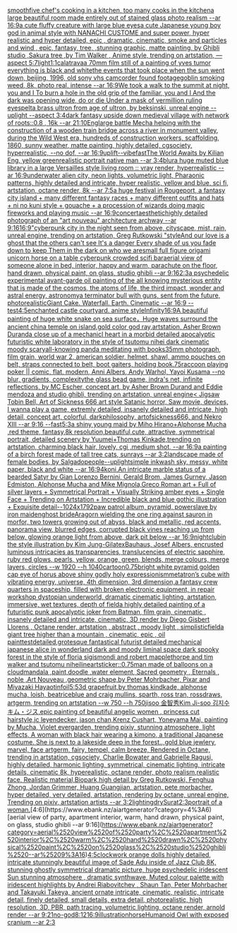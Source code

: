[smooth](https://www.ebank.nz/aiartgenerator?category=smooth)[five chef's cooking in a kitchen, too many cooks in the kitchen](https://www.ebank.nz/aiartgenerator?category=five%2520chef%27s%2520cooking%2520in%2520a%2520kitchen%2C%2520too%2520many%2520cooks%2520in%2520the%2520kitchen)[a large beautiful room made entirely out of stained glass photo realism --ar 16:9](https://www.ebank.nz/aiartgenerator?category=a%2520large%2520beautiful%2520room%2520made%2520entirely%2520out%2520of%2520stained%2520glass%2520photo%2520realism%2520--ar%252016%3A9)[a cute fluffy creature with large blue eyes](https://www.ebank.nz/aiartgenerator?category=a%2520cute%2520fluffy%2520creature%2520with%2520large%2520blue%2520eyes)[a cute Japanese young boy god in animal style with NANACHI CUSTOME and super power, hyper realistic and hyper detailed, epic , dramatic, cinematic, smoke and particles and wind , epic, fantasy, tree, ,stunning graphic, matte painting, by Ghibli studio ,Sakura tree ,by Tim Walker , Anime style, trending on artstation, —aspect 5:7](https://www.ebank.nz/aiartgenerator?category=a%2520cute%2520Japanese%2520young%2520boy%2520god%2520in%2520animal%2520style%2520with%2520NANACHI%2520CUSTOME%2520and%2520super%2520power%2C%2520hyper%2520realistic%2520and%2520hyper%2520detailed%2C%2520epic%2520%2C%2520dramatic%2C%2520cinematic%2C%2520smoke%2520and%2520particles%2520and%2520wind%2520%2C%2520epic%2C%2520fantasy%2C%2520tree%2C%2520%2Cstunning%2520graphic%2C%2520matte%2520painting%2C%2520by%2520Ghibli%2520studio%2520%2CSakura%2520tree%2520%2Cby%2520Tim%2520Walker%2520%2C%2520Anime%2520style%2C%2520trending%2520on%2520artstation%2C%2520%E2%80%94aspect%25205%3A7)[light](https://www.ebank.nz/aiartgenerator?category=light)[1:1](https://www.ebank.nz/aiartgenerator?category=1%3A1)[calatrava](https://www.ebank.nz/aiartgenerator?category=calatrava)[a 70mm film still of a painting of yves tumor everything is black and white](https://www.ebank.nz/aiartgenerator?category=a%252070mm%2520film%2520still%2520of%2520a%2520painting%2520of%2520yves%2520tumor%2520everything%2520is%2520black%2520and%2520white)[the events that took place when the sun went down, beijing, 1996, old sony vhs camcorder found footage](https://www.ebank.nz/aiartgenerator?category=the%2520events%2520that%2520took%2520place%2520when%2520the%2520sun%2520went%2520down%2C%2520beijing%2C%25201996%2C%2520old%2520sony%2520vhs%2520camcorder%2520found%2520footage)[goblin smoking weed, 8k, photo real, intense --ar 16:9](https://www.ebank.nz/aiartgenerator?category=goblin%2520smoking%2520weed%2C%25208k%2C%2520photo%2520real%2C%2520intense%2520--ar%252016%3A9)[We took a walk to the summit at night, you and I To burn a hole in the old grip of the familiar, you and I And the dark was opening wide, do or die Under a mask of vermillion ruling eyes](https://www.ebank.nz/aiartgenerator?category=We%2520took%2520a%2520walk%2520to%2520the%2520summit%2520at%2520night%2C%2520you%2520and%2520I%2520To%2520burn%2520a%2520hole%2520in%2520the%2520old%2520grip%2520of%2520the%2520familiar%2C%2520you%2520and%2520I%2520And%2520the%2520dark%2520was%2520opening%2520wide%2C%2520do%2520or%2520die%2520Under%2520a%2520mask%2520of%2520vermillion%2520ruling%2520eyes)[pelt](https://www.ebank.nz/aiartgenerator?category=pelt)[a brass ultron from age of ultron, by beksinski, unreal engine --uplight --aspect 3:4](https://www.ebank.nz/aiartgenerator?category=a%2520brass%2520ultron%2520from%2520age%2520of%2520ultron%2C%2520by%2520beksinski%2C%2520unreal%2520engine%2520--uplight%2520--aspect%25203%3A4)[dark fantasy upside down medieval village with network of roots::0.8 , 16k --ar 21:10](https://www.ebank.nz/aiartgenerator?category=dark%2520fantasy%2520upside%2520down%2520medieval%2520village%2520with%2520network%2520of%2520roots%3A%3A0.8%2520%2C%252016k%2520--ar%252021%3A10)[Eng](https://www.ebank.nz/aiartgenerator?category=Eng)[large battle Mecha helping with the construction of a wooden train bridge across a river in monument valley, during the Wild West era, hundreds of construction workers, scaffolding, 1860, sunny weather, matte painting, highly detailed, cgsociety, hyperrealistic, --no dof, --ar 16:9](https://www.ebank.nz/aiartgenerator?category=large%2520battle%2520Mecha%2520helping%2520with%2520the%2520construction%2520of%2520a%2520wooden%2520train%2520bridge%2520across%2520a%2520river%2520in%2520monument%2520valley%2C%2520during%2520the%2520Wild%2520West%2520era%2C%2520hundreds%2520of%2520construction%2520workers%2C%2520scaffolding%2C%25201860%2C%2520sunny%2520weather%2C%2520matte%2520painting%2C%2520highly%2520detailed%2C%2520cgsociety%2C%2520hyperrealistic%2C%2520--no%2520dof%2C%2520--ar%252016%3A9)[uplift](https://www.ebank.nz/aiartgenerator?category=uplift)[--vibefast](https://www.ebank.nz/aiartgenerator?category=--vibefast)[The World Awaits by Kilian Eng, yellow green](https://www.ebank.nz/aiartgenerator?category=The%2520World%2520Awaits%2520by%2520Kilian%2520Eng%2C%2520yellow%2520green)[realistic portrait native man --ar 3:4](https://www.ebank.nz/aiartgenerator?category=realistic%2520portrait%2520native%2520man%2520--ar%25203%3A4)[blur](https://www.ebank.nz/aiartgenerator?category=blur)[a huge muted blue library in a large Versailles style living room :: vray render, hyperrealistic --ar 16:9](https://www.ebank.nz/aiartgenerator?category=a%2520huge%2520muted%2520blue%2520library%2520in%2520a%2520large%2520Versailles%2520style%2520living%2520room%2520%3A%3A%2520vray%2520render%2C%2520hyperrealistic%2520--ar%252016%3A9)[underwater alien city, neon lights, volumetric light, Pharaonic patterns, highly detailed and intricate, hyper realistic, yellow and blue, sci fi, artstation, octane render, 8k --ar 7:5](https://www.ebank.nz/aiartgenerator?category=underwater%2520alien%2520city%2C%2520neon%2520lights%2C%2520volumetric%2520light%2C%2520Pharaonic%2520patterns%2C%2520highly%2520detailed%2520and%2520intricate%2C%2520hyper%2520realistic%2C%2520yellow%2520and%2520blue%2C%2520sci%2520fi%2C%2520artstation%2C%2520octane%2520render%2C%25208k%2520--ar%25207%3A5)[a huge festival in Rougeport, a fantasy city island + many different fantasy races + many different outfits and hats + ni no kuni style + gouache + a procession of wizards doing magic fireworks and playing music --ar 16:9](https://www.ebank.nz/aiartgenerator?category=a%2520huge%2520festival%2520in%2520Rougeport%2C%2520a%2520fantasy%2520city%2520island%2520%2B%2520many%2520different%2520fantasy%2520races%2520%2B%2520many%2520different%2520outfits%2520and%2520hats%2520%2B%2520ni%2520no%2520kuni%2520style%2520%2B%2520gouache%2520%2B%2520a%2520procession%2520of%2520wizards%2520doing%2520magic%2520fireworks%2520and%2520playing%2520music%2520--ar%252016%3A9)[concert](https://www.ebank.nz/aiartgenerator?category=concert)[aesthetic](https://www.ebank.nz/aiartgenerator?category=aesthetic)[highly detailed photograph of an "art nouveau" architecture archway --ar 9:16](https://www.ebank.nz/aiartgenerator?category=highly%2520detailed%2520photograph%2520of%2520an%2520%22art%2520nouveau%22%2520architecture%2520archway%2520--ar%25209%3A16)[16:9](https://www.ebank.nz/aiartgenerator?category=16%3A9)["cyberpunk city in the night seen from above, cityscape, mist, rain, unreal engine, trending on artstation, Greg Rutkowski "](https://www.ebank.nz/aiartgenerator?category=%22cyberpunk%2520city%2520in%2520the%2520night%2520seen%2520from%2520above%2C%2520cityscape%2C%2520mist%2C%2520rain%2C%2520unreal%2520engine%2C%2520trending%2520on%2520artstation%2C%2520Greg%2520Rutkowski%2520%22)[style](https://www.ebank.nz/aiartgenerator?category=style)[And our love is a ghost that the others can't see It's a danger Every shade of us you fade down to keep Them in the dark on who we are](https://www.ebank.nz/aiartgenerator?category=And%2520our%2520love%2520is%2520a%2520ghost%2520that%2520the%2520others%2520can%27t%2520see%2520It%27s%2520a%2520danger%2520Every%2520shade%2520of%2520us%2520you%2520fade%2520down%2520to%2520keep%2520Them%2520in%2520the%2520dark%2520on%2520who%2520we%2520are)[small full figure origami unicorn horse on a table cyberpunk crowded scifi bar](https://www.ebank.nz/aiartgenerator?category=small%2520full%2520figure%2520origami%2520unicorn%2520horse%2520on%2520a%2520table%2520cyberpunk%2520crowded%2520scifi%2520bar)[aerial view of someone alone in bed, interior, happy and warm, parachute on the floor, hand drawn, physical paint, on glass, studio ghibli --ar 9:16](https://www.ebank.nz/aiartgenerator?category=aerial%2520view%2520of%2520someone%2520alone%2520in%2520bed%2C%2520interior%2C%2520happy%2520and%2520warm%2C%2520parachute%2520on%2520the%2520floor%2C%2520hand%2520drawn%2C%2520physical%2520paint%2C%2520on%2520glass%2C%2520studio%2520ghibli%2520--ar%25209%3A16)[2:3](https://www.ebank.nz/aiartgenerator?category=2%3A3)[a psychedelic experimental avant-garde oil painting of the all knowing mysterious entity that is made of the cosmos, the atoms of life, the third impact, wonder and astral energy, astronomy](https://www.ebank.nz/aiartgenerator?category=a%2520psychedelic%2520experimental%2520avant-garde%2520oil%2520painting%2520of%2520the%2520all%2520knowing%2520mysterious%2520entity%2520that%2520is%2520made%2520of%2520the%2520cosmos%2C%2520the%2520atoms%2520of%2520life%2C%2520the%2520third%2520impact%2C%2520wonder%2520and%2520astral%2520energy%2C%2520astronomy)[a terminator bull with guns, sent from the future, photorealistic](https://www.ebank.nz/aiartgenerator?category=a%2520terminator%2520bull%2520with%2520guns%2C%2520sent%2520from%2520the%2520future%2C%2520photorealistic)[Giant Cake. Waterfall. Earth. Cinematic --ar 16:9 --test](https://www.ebank.nz/aiartgenerator?category=Giant%2520Cake.%2520Waterfall.%2520Earth.%2520Cinematic%2520--ar%252016%3A9%2520--test)[4:5](https://www.ebank.nz/aiartgenerator?category=4%3A5)[enchanted castle courtyard. anime style](https://www.ebank.nz/aiartgenerator?category=enchanted%2520castle%2520courtyard.%2520anime%2520style)[Infinity](https://www.ebank.nz/aiartgenerator?category=Infinity)[16:9](https://www.ebank.nz/aiartgenerator?category=16%3A9)[A beautiful painting of huge white snake on sea surface，Huge waves surround the ancient china temple on island,gold color god ray,artstation, Asher Brown Durand](https://www.ebank.nz/aiartgenerator?category=A%2520beautiful%2520painting%2520of%2520huge%2520white%2520snake%2520on%2520sea%2520surface%EF%BC%8CHuge%2520waves%2520surround%2520the%2520ancient%2520china%2520temple%2520on%2520island%2Cgold%2520color%2520god%2520ray%2Cartstation%2C%2520Asher%2520Brown%2520Durand)[a close up of a mechanicl heart in a morbid detailed apocalyptic futuristic white laboratory in the style of tsutomu nihei dark cinematic moody scary](https://www.ebank.nz/aiartgenerator?category=a%2520close%2520up%2520of%2520a%2520mechanicl%2520heart%2520in%2520a%2520morbid%2520detailed%2520apocalyptic%2520futuristic%2520white%2520laboratory%2520in%2520the%2520style%2520of%2520tsutomu%2520nihei%2520dark%2520cinematic%2520moody%2520scary)[all-knowing panda meditating with books](https://www.ebank.nz/aiartgenerator?category=all-knowing%2520panda%2520meditating%2520with%2520books)[35mm photograph, film grain, world war 2, american soldier, helmet, shawl, ammo pouches on belt, straps connected to belt, boot gaiters, holding book](https://www.ebank.nz/aiartgenerator?category=35mm%2520photograph%2C%2520film%2520grain%2C%2520world%2520war%25202%2C%2520american%2520soldier%2C%2520helmet%2C%2520shawl%2C%2520ammo%2520pouches%2520on%2520belt%2C%2520straps%2520connected%2520to%2520belt%2C%2520boot%2520gaiters%2C%2520holding%2520book)[.75](https://www.ebank.nz/aiartgenerator?category=.75)[raccoon playing poker || comic, flat, modern, Anni Albers, Andy Warhol, Yayoi Kusama --no blur, gradients, complexity](https://www.ebank.nz/aiartgenerator?category=raccoon%2520playing%2520poker%2520%7C%7C%2520comic%2C%2520flat%2C%2520modern%2C%2520Anni%2520Albers%2C%2520Andy%2520Warhol%2C%2520Yayoi%2520Kusama%2520--no%2520blur%2C%2520gradients%2C%2520complexity)[the glass bead game, indra's net, infinite reflections, by MC Escher, concept art, by Asher Brown Durand and Eddie mendoza and studio ghibli, trending on artstation, unreal engine](https://www.ebank.nz/aiartgenerator?category=the%2520glass%2520bead%2520game%2C%2520indra%27s%2520net%2C%2520infinite%2520reflections%2C%2520by%2520MC%2520Escher%2C%2520concept%2520art%2C%2520by%2520Asher%2520Brown%2520Durand%2520and%2520Eddie%2520mendoza%2520and%2520studio%2520ghibli%2C%2520trending%2520on%2520artstation%2C%2520unreal%2520engine)[< Jigsaw Tobin Bell, Art of Sickness 666 art style Satanic horror, Saw movie, devices, I wanna play a game, extremly detailed, insanely detailed and intricate, high detail, concept art, colorful, darkphilosophy, artofsickness666, and Nekro XIII --ar 9:16 --fast](https://www.ebank.nz/aiartgenerator?category=%3C%2520Jigsaw%2520Tobin%2520Bell%2C%2520Art%2520of%2520Sickness%2520666%2520art%2520style%2520Satanic%2520horror%2C%2520Saw%2520movie%2C%2520devices%2C%2520I%2520wanna%2520play%2520a%2520game%2C%2520extremly%2520detailed%2C%2520insanely%2520detailed%2520and%2520intricate%2C%2520high%2520detail%2C%2520concept%2520art%2C%2520colorful%2C%2520darkphilosophy%2C%2520artofsickness666%2C%2520and%2520Nekro%2520XIII%2520--ar%25209%3A16%2520--fast)[5:3](https://www.ebank.nz/aiartgenerator?category=5%3A3)[a shiny young maid by Miho Hirano+Alphonse Mucha ,red theme, fantasy,8k resolution,beautiful,cute, attractive, symmetrical portrait, detailed scenery by Yuumei+Thomas Kinkade,trending on artstation, charming,black hair, lovely, cgi ,medium shot, --ar 16:9](https://www.ebank.nz/aiartgenerator?category=a%2520shiny%2520young%2520maid%2520by%2520Miho%2520Hirano%2BAlphonse%2520Mucha%2520%2Cred%2520theme%2C%2520fantasy%2C8k%2520resolution%2Cbeautiful%2Ccute%2C%2520attractive%2C%2520symmetrical%2520portrait%2C%2520detailed%2520scenery%2520by%2520Yuumei%2BThomas%2520Kinkade%2Ctrending%2520on%2520artstation%2C%2520charming%2Cblack%2520hair%2C%2520lovely%2C%2520cgi%2520%2Cmedium%2520shot%2C%2520--ar%252016%3A9)[a painting of a birch forest made of tall tree cats, sunrays --ar 3:2](https://www.ebank.nz/aiartgenerator?category=a%2520painting%2520of%2520a%2520birch%2520forest%2520made%2520of%2520tall%2520tree%2520cats%2C%2520sunrays%2520--ar%25203%3A2)[landscape made of female bodies, by Salgado](https://www.ebank.nz/aiartgenerator?category=landscape%2520made%2520of%2520female%2520bodies%2C%2520by%2520Salgado)[people](https://www.ebank.nz/aiartgenerator?category=people)[--uplight](https://www.ebank.nz/aiartgenerator?category=--uplight)[simple inkwash sky, messy, white paper, black and white --ar 16:9](https://www.ebank.nz/aiartgenerator?category=simple%2520inkwash%2520sky%2C%2520messy%2C%2520white%2520paper%2C%2520black%2520and%2520white%2520--ar%252016%3A9)[4k](https://www.ebank.nz/aiartgenerator?category=4k)[oni,An intricate marble status of a bearded Satyr by Gian Lorenzo Bernini, Gerald Brom, James Gurney, Jason Edmiston, Alphonse Mucha and Mike Mignola,Greco Roman art + Full of silver layers + Symmetrical Portrait + Visually Striking amber eyes + Single Face + Trending on Artstation + Incredible black and blue gothic illustration + Exquisite detail--1024x1792](https://www.ebank.nz/aiartgenerator?category=oni%2CAn%2520intricate%2520marble%2520status%2520of%2520a%2520bearded%2520Satyr%2520by%2520Gian%2520Lorenzo%2520Bernini%2C%2520Gerald%2520Brom%2C%2520James%2520Gurney%2C%2520Jason%2520Edmiston%2C%2520Alphonse%2520Mucha%2520and%2520Mike%2520Mignola%2CGreco%2520Roman%2520art%2520%2B%2520Full%2520of%2520silver%2520layers%2520%2B%2520Symmetrical%2520Portrait%2520%2B%2520Visually%2520Striking%2520amber%2520eyes%2520%2B%2520Single%2520Face%2520%2B%2520Trending%2520on%2520Artstation%2520%2B%2520Incredible%2520black%2520and%2520blue%2520gothic%2520illustration%2520%2B%2520Exquisite%2520detail--1024x1792)[paw patrol album, pyramid, powerslave by iron maiden](https://www.ebank.nz/aiartgenerator?category=paw%2520patrol%2520album%2C%2520pyramid%2C%2520powerslave%2520by%2520iron%2520maiden)[ghost bride](https://www.ebank.nz/aiartgenerator?category=ghost%2520bride)[Aragorn wielding the one ring against sauron in morfor, two towers growing out of abyss, black and metallic, red accents, panorama view, blurred edges, corrupted black vines reaching up from below, glowing orange light from above, dark pit below --ar 16:9](https://www.ebank.nz/aiartgenerator?category=Aragorn%2520wielding%2520the%2520one%2520ring%2520against%2520sauron%2520in%2520morfor%2C%2520two%2520towers%2520growing%2520out%2520of%2520abyss%2C%2520black%2520and%2520metallic%2C%2520red%2520accents%2C%2520panorama%2520view%2C%2520blurred%2520edges%2C%2520corrupted%2520black%2520vines%2520reaching%2520up%2520from%2520below%2C%2520glowing%2520orange%2520light%2520from%2520above%2C%2520dark%2520pit%2520below%2520--ar%252016%3A9)[nightclubin the style illustration by Kim Jung-Gi](https://www.ebank.nz/aiartgenerator?category=nightclubin%2520the%2520style%2520illustration%2520by%2520Kim%2520Jung-Gi)[latex](https://www.ebank.nz/aiartgenerator?category=latex)[Bauhaus, Josef Albers, encrusted luminous intricacies as transparencies, translucencies of electric sapphire, ruby red glows, pearls, yellow, orange, green, blends, merge colours, merge layers, circles --w 1920 --h 1040](https://www.ebank.nz/aiartgenerator?category=Bauhaus%2C%2520Josef%2520Albers%2C%2520encrusted%2520luminous%2520intricacies%2520as%2520transparencies%2C%2520translucencies%2520of%2520electric%2520sapphire%2C%2520ruby%2520red%2520glows%2C%2520pearls%2C%2520yellow%2C%2520orange%2C%2520green%2C%2520blends%2C%2520merge%2520colours%2C%2520merge%2520layers%2C%2520circles%2520--w%25201920%2520--h%25201040)[cartoon](https://www.ebank.nz/aiartgenerator?category=cartoon)[0.75](https://www.ebank.nz/aiartgenerator?category=0.75)[bright white pyramid golden cap eye of horus above shiny godly holy expressionism](https://www.ebank.nz/aiartgenerator?category=bright%2520white%2520pyramid%2520golden%2520cap%2520eye%2520of%2520horus%2520above%2520shiny%2520godly%2520holy%2520expressionism)[metatron’s cube with vibrating energy, universe, 4th dimension, 3rd dimension,](https://www.ebank.nz/aiartgenerator?category=metatron%E2%80%99s%2520cube%2520with%2520vibrating%2520energy%2C%2520universe%2C%25204th%2520dimension%2C%25203rd%2520dimension%2C)[a fantasy crew quarters in spaceship, filled with broken electronic equipment, in repair workshop dystopian underworld, dramatic cinematic lighting, artstation, immersive, wet textures, depth of field](https://www.ebank.nz/aiartgenerator?category=a%2520fantasy%2520crew%2520quarters%2520in%2520spaceship%2C%2520filled%2520with%2520broken%2520electronic%2520equipment%2C%2520in%2520repair%2520workshop%2520dystopian%2520underworld%2C%2520dramatic%2520cinematic%2520lighting%2C%2520artstation%2C%2520immersive%2C%2520wet%2520textures%2C%2520depth%2520of%2520field)[a highly detailed painting of a futuristic punk apocalyptic joker from Batman, film grain, cinematic , insanely detailed and intricate, cinematic, 3D render by Diego Gisbert Llorens , Octane render, artstation , abstract , moody light , simplistic](https://www.ebank.nz/aiartgenerator?category=a%2520highly%2520detailed%2520painting%2520of%2520a%2520futuristic%2520punk%2520apocalyptic%2520joker%2520from%2520Batman%2C%2520film%2520grain%2C%2520cinematic%2520%2C%2520insanely%2520detailed%2520and%2520intricate%2C%2520cinematic%2C%25203D%2520render%2520by%2520Diego%2520Gisbert%2520Llorens%2520%2C%2520Octane%2520render%2C%2520artstation%2520%2C%2520abstract%2520%2C%2520moody%2520light%2520%2C%2520simplistic)[field](https://www.ebank.nz/aiartgenerator?category=field)[a giant tree higher than a mountain , cinematic, epic , oil paint](https://www.ebank.nz/aiartgenerator?category=a%2520giant%2520tree%2520higher%2520than%2520a%2520mountain%2520%2C%2520cinematic%2C%2520epic%2520%2C%2520oil%2520paint)[test](https://www.ebank.nz/aiartgenerator?category=test)[detailed,](https://www.ebank.nz/aiartgenerator?category=detailed%2C)[grotesque fantastical futurist detailed mechanical japanese alice in wonderland dark and moody liminal space dark spooky forest in the style of floria sigismondi and robert mapplethorpe and tim walker and tsutomu nihei](https://www.ebank.nz/aiartgenerator?category=grotesque%2520fantastical%2520futurist%2520detailed%2520mechanical%2520japanese%2520alice%2520in%2520wonderland%2520dark%2520and%2520moody%2520liminal%2520space%2520dark%2520spooky%2520forest%2520in%2520the%2520style%2520of%2520floria%2520sigismondi%2520and%2520robert%2520mapplethorpe%2520and%2520tim%2520walker%2520and%2520tsutomu%2520nihei)[lineart](https://www.ebank.nz/aiartgenerator?category=lineart)[sticker](https://www.ebank.nz/aiartgenerator?category=sticker)[::0.75](https://www.ebank.nz/aiartgenerator?category=%3A%3A0.75)[man made of balloons on a cloud](https://www.ebank.nz/aiartgenerator?category=man%2520made%2520of%2520balloons%2520on%2520a%2520cloud)[mandala ,paint,doodle ,water element, Sacred geometry , Eternals , noble ,Art Nouveau ,geometric shape,by Peter Mohrbacher, Pixar and Miyazaki Hayao](https://www.ebank.nz/aiartgenerator?category=mandala%2520%2Cpaint%2Cdoodle%2520%2Cwater%2520element%2C%2520Sacred%2520geometry%2520%2C%2520Eternals%2520%2C%2520noble%2520%2CArt%2520Nouveau%2520%2Cgeometric%2520shape%2Cby%2520Peter%2520Mohrbacher%2C%2520Pixar%2520and%2520Miyazaki%2520Hayao)[tinfoil](https://www.ebank.nz/aiartgenerator?category=tinfoil)[5:5](https://www.ebank.nz/aiartgenerator?category=5%3A5)[3d grapefruit,by thomas kindkade, alphonse mucha, loish, beatriceblue and craig mullins, sparth, ross tran, rossdraws, artgerm, trending on artstation --w 750 --h 750](https://www.ebank.nz/aiartgenerator?category=3d%2520grapefruit%2Cby%2520thomas%2520kindkade%2C%2520alphonse%2520mucha%2C%2520loish%2C%2520beatriceblue%2520and%2520craig%2520mullins%2C%2520sparth%2C%2520ross%2520tran%2C%2520rossdraws%2C%2520artgerm%2C%2520trending%2520on%2520artstation%2520--w%2520750%2520--h%2520750)[jisoo 金智秀Kim Ji-soo 김지수 キム・ジス,epic painting of beautiful angelic women , princess cut hairstyle,jc leyendecker, jason chan,Krenz Cushart, Yoneyama Mai, painting by Mucha, Violet evergarden, trending pixiv, stunning atmosphere, light effects, A woman with black hair wearing a kimono, a traditional Japanese costume. She is next to a lakeside deep in the forest..,gold blue jewlery, marvel, face artgerm, fairy, tempel, calm breeze, Rendered in Octane, trending in artstation, cgsociety, Charlie Bowater and Gabrielle Ragusi, highly detailed, harmonic lighting, symmetrical, cinematic lighting, intricate details, cinematic 8k, hyperealistic, octane render, photo realism,realistic face, Realistic material,Biopark,high detail,by Greg Rutkowski, Fenghua Zhong, Jordan Grimmer, Huang Guangjian, artstation, pete morbacher, hyper detailed, very detailed, artstation, rendering by octane, unreal engine, Trending on pixiv, artstation artists --ar 3:2](https://www.ebank.nz/aiartgenerator?category=jisoo%2520%E9%87%91%E6%99%BA%E7%A7%80Kim%2520Ji-soo%2520%EA%B9%80%EC%A7%80%EC%88%98%2520%E3%82%AD%E3%83%A0%E3%83%BB%E3%82%B8%E3%82%B9%2Cepic%2520painting%2520of%2520beautiful%2520angelic%2520women%2520%2C%2520princess%2520cut%2520hairstyle%2Cjc%2520leyendecker%2C%2520jason%2520chan%2CKrenz%2520Cushart%2C%2520Yoneyama%2520Mai%2C%2520painting%2520by%2520Mucha%2C%2520Violet%2520evergarden%2C%2520trending%2520pixiv%2C%2520stunning%2520atmosphere%2C%2520light%2520effects%2C%2520A%2520woman%2520with%2520black%2520hair%2520wearing%2520a%2520kimono%2C%2520a%2520traditional%2520Japanese%2520costume.%2520She%2520is%2520next%2520to%2520a%2520lakeside%2520deep%2520in%2520the%2520forest..%2Cgold%2520blue%2520jewlery%2C%2520marvel%2C%2520face%2520artgerm%2C%2520fairy%2C%2520tempel%2C%2520calm%2520breeze%2C%2520Rendered%2520in%2520Octane%2C%2520trending%2520in%2520artstation%2C%2520cgsociety%2C%2520Charlie%2520Bowater%2520and%2520Gabrielle%2520Ragusi%2C%2520highly%2520detailed%2C%2520harmonic%2520lighting%2C%2520symmetrical%2C%2520cinematic%2520lighting%2C%2520intricate%2520details%2C%2520cinematic%25208k%2C%2520hyperealistic%2C%2520octane%2520render%2C%2520photo%2520realism%2Crealistic%2520face%2C%2520Realistic%2520material%2CBiopark%2Chigh%2520detail%2Cby%2520Greg%2520Rutkowski%2C%2520Fenghua%2520Zhong%2C%2520Jordan%2520Grimmer%2C%2520Huang%2520Guangjian%2C%2520artstation%2C%2520pete%2520morbacher%2C%2520hyper%2520detailed%2C%2520very%2520detailed%2C%2520artstation%2C%2520rendering%2520by%2520octane%2C%2520unreal%2520engine%2C%2520Trending%2520on%2520pixiv%2C%2520artstation%2520artists%2520--ar%25203%3A2)[lighting](https://www.ebank.nz/aiartgenerator?category=lighting)[dry](https://www.ebank.nz/aiartgenerator?category=dry)[Surat](https://www.ebank.nz/aiartgenerator?category=Surat)[2:3](https://www.ebank.nz/aiartgenerator?category=2%3A3)[portrait of a woman.](https://www.ebank.nz/aiartgenerator?category=portrait%2520of%2520a%2520woman.)[4:6](https://www.ebank.nz/aiartgenerator?category=4%3A6)[aerial view of party, apartment interior, warm, hand drawn, physical paint, on glass, studio ghibli --ar 9:16](https://www.ebank.nz/aiartgenerator?category=aerial%2520view%2520of%2520party%2C%2520apartment%2520interior%2C%2520warm%2C%2520hand%2520drawn%2C%2520physical%2520paint%2C%2520on%2520glass%2C%2520studio%2520ghibli%2520--ar%25209%3A16)[4:5](https://www.ebank.nz/aiartgenerator?category=4%3A5)[clockwork orange dolls highly detailed, intricate stunningly beautiful image of Sade Adu inside of Jazz Club 8K, stunning ghostly symmetrical dramatic picture, huge psychedelic iridescent Sun stunning atmosphere , dramatic synthwave, Muted colour palette with iridescent highlights by Andrei Riabovitchev , Shaun Tan, Peter Mohrbacher and Takayuki Takeya, ancient ornate intricate, cinematic, realistic, intricate detail, finely detailed, small details, extra detail, photorealistic, high resolution, 3D, PBR, path tracing, volumetric lighting, octane render, arnold render --ar 9:21](https://www.ebank.nz/aiartgenerator?category=clockwork%2520orange%2520dolls%2520highly%2520detailed%2C%2520intricate%2520stunningly%2520beautiful%2520image%2520of%2520Sade%2520Adu%2520inside%2520of%2520Jazz%2520Club%25208K%2C%2520stunning%2520ghostly%2520symmetrical%2520dramatic%2520picture%2C%2520huge%2520psychedelic%2520iridescent%2520Sun%2520stunning%2520atmosphere%2520%2C%2520dramatic%2520synthwave%2C%2520Muted%2520colour%2520palette%2520with%2520iridescent%2520highlights%2520by%2520Andrei%2520Riabovitchev%2520%2C%2520Shaun%2520Tan%2C%2520Peter%2520Mohrbacher%2520and%2520Takayuki%2520Takeya%2C%2520ancient%2520ornate%2520intricate%2C%2520cinematic%2C%2520realistic%2C%2520intricate%2520detail%2C%2520finely%2520detailed%2C%2520small%2520details%2C%2520extra%2520detail%2C%2520photorealistic%2C%2520high%2520resolution%2C%25203D%2C%2520PBR%2C%2520path%2520tracing%2C%2520volumetric%2520lighting%2C%2520octane%2520render%2C%2520arnold%2520render%2520--ar%25209%3A21)[no-god](https://www.ebank.nz/aiartgenerator?category=no-god)[8:12](https://www.ebank.nz/aiartgenerator?category=8%3A12)[16:9](https://www.ebank.nz/aiartgenerator?category=16%3A9)[illustration](https://www.ebank.nz/aiartgenerator?category=illustration)[horse](https://www.ebank.nz/aiartgenerator?category=horse)[Humanoid Owl with exposed cranium --ar 2:3](https://www.ebank.nz/aiartgenerator?category=Humanoid%2520Owl%2520with%2520exposed%2520cranium%2520--ar%25202%3A3)